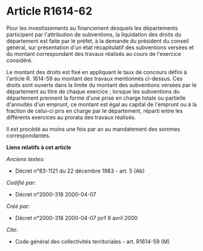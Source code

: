 # Article R1614-62

Pour les investissements au financement desquels les départements participent par l'attribution de subventions, la
liquidation des droits du département est faite par le préfet, à la demande du président du conseil général, sur présentation
d'un état récapitulatif des subventions versées et du montant correspondant des travaux réalisés au cours de l'exercice
considéré.

Le montant des droits est fixé en appliquant le taux de concours défini à l'article R. 1614-59 au montant des travaux
mentionnés ci-dessus. Ces droits sont ouverts dans la limite du montant des subventions versées par le département au titre
de chaque exercice ; lorsque les subventions du département prennent la forme d'une prise en charge totale ou partielle
d'annuités d'un emprunt, ce montant est égal au capital de l'emprunt ou à la fraction de celui-ci pris en charge par le
département, réparti entre les différents exercices au prorata des travaux réalisés.

Il est procédé au moins une fois par an au mandatement des sommes correspondantes.

**Liens relatifs à cet article**

_Anciens textes_:

  - Décret n°83-1121 du 22 décembre 1983 - art. 5 (Ab)

_Codifié par_:

  - Décret n°2000-318 2000-04-07

_Créé par_:

  - Décret n°2000-318 2000-04-07 jorf 9 avril 2000

_Cite_:

  - Code général des collectivités territoriales - art. R1614-59 (M)
